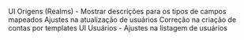 UI Origens (Realms) - Mostrar descrições para os tipos de campos mapeados
Ajustes na atualização de usuários
Correção na criação de contas por templates
UI Usuários - Ajustes na listagem de usuários
